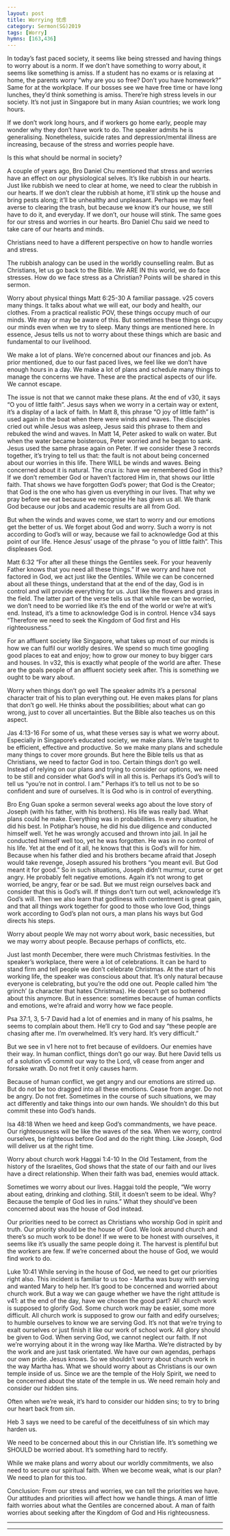 ```yaml
---
layout: post
title: Worrying 忧虑 
category: Sermon(SG)2019
tags: [Worry]
hymns: [163,436]
---
```


In today’s fast paced society, it seems like being stressed and having things to worry about is a norm. If we don’t have something to worry about, it seems like something is amiss. If a student has no exams or is relaxing at home, the parents worry “why are you so free? Don’t you have homework?” Same for at the workplace. If our bosses see we have free time or have long lunches, they’d think something is amiss. There’re high stress levels in our society. It’s not just in Singapore but in many Asian countries; we work long hours. 

If we don’t work long hours, and if workers go home early, people may wonder why they don’t have work to do. The speaker admits he is generalising. Nonetheless, suicide rates and depression/mental illness are increasing, because of the stress and worries people have. 

Is this what should be normal in society?

A couple of years ago, Bro Daniel Chu mentioned that stress and worries have an effect on our physiological selves. It’s like rubbish in our hearts. Just like rubbish we need to clear at home, we need to clear the rubbish in our hearts. If we don’t clear the rubbish at home, it’ll stink up the house and bring pests along; it’ll be unhealthy and unpleasant. Perhaps we may feel averse to clearing the trash, but because we know it’s our house, we still have to do it, and everyday. If we don’t, our house will stink. The same goes for our stress and worries in our hearts. Bro Daniel Chu said we need to take care of our hearts and minds. 

Christians need to have a different perspective on how to handle worries and stress. 

The rubbish analogy can be used in the worldly counselling realm. But as Christians, let us go back to the Bible. We ARE IN this world, we do face stresses. How do we face stress as a Christian? Points will be shared in this sermon. 

Worry about physical things
Matt 6:25-30
A familiar passage.
v25 covers many things. It talks about what we will eat, our body and health, our clothes. From a practical realistic POV, these things occupy much of our minds. We may or may be aware of this. But sometimes these things occupy our minds even when we try to sleep. Many things are mentioned here. In essence, Jesus tells us not to worry about these things which are basic and fundamental to our livelihood. 

We make a lot of plans. We’re concerned about our finances and job. As prior mentioned, due to our fast paced lives, we feel like we don’t have enough hours in a day. We make a lot of plans and schedule many things to manage the concerns we have. These are the practical aspects of our life. We cannot escape. 

The issue is not that we cannot make these plans.
At the end of v30, it says “O you of little faith”. Jesus says when we worry in a certain way or extent, it’s a display of a lack of faith. In Matt 8, this phrase “O joy of little faith” is used again in the boat when there were winds and waves. The disciples cried out while Jesus was asleep, Jesus said this phrase to them and rebuked the wind and waves. In Matt 14, Peter asked to walk on water. But when the water became boisterous, Peter worried and he began to sank. Jesus used the same phrase again on Peter. If we consider these 3 records together, it’s trying to tell us that: the fault is not about being concerned about our worries in this life. There WILL be winds and waves. Being concerned about it is natural. The crux is: have we remembered God in this? If we don’t remember God or haven’t factored Him in, that shows our little faith. That shows we have forgotten God’s power; that God is the Creator; that God is the one who has given us everything in our lives. That why we pray before we eat because we recognise He has given us all. We thank God because our jobs and academic results are all from God. 

But when the winds and waves come, we start to worry and our emotions get the better of us. We forget about God and worry. Such a worry is not according to God’s will or way, because we fail to acknowledge God at this point of our life. Hence Jesus’ usage of the phrase “o you of little faith”. This displeases God. 

Matt 6:32
“For after all these things the Gentiles seek. For your heavenly Father knows that you need all these things.”
If we worry and have not factored in God, we act just like the Gentiles. While we can be concerned about all these things, understand that at the end of the day, God is in control and will provide everything for us. Just like the flowers and grass in the field. The latter part of the verse tells us that while we can be worried, we don’t need to be worried like it’s the end of the world or we’re at wit’s end. Instead, it’s a time to acknowledge God is in control. Hence v34 says “Therefore we need to seek the Kingdom of God first and His righteousness.”

For an affluent society like Singapore, what takes up most of our minds is how we can fulfil our worldly desires. We spend so much time googling good places to eat and enjoy; how to grow our money to buy bigger cars and houses. In v32, this is exactly what people of the world are after. These are the goals people of an affluent society seek after. This is something we ought to be wary about. 

Worry when things don’t go well
The speaker admits it’s a personal character trait of his to plan everything out. He even makes plans for plans that don’t go well. He thinks about the possibilities; about what can go wrong, just to cover all uncertainties. But the Bible also teaches us on this aspect. 

Jas 4:13-16
For some of us, what these verses say is what we worry about. Especially in Singapore’s educated society, we make plans. We’re taught to be efficient, effective and productive. So we make many plans and schedule many things to cover more grounds. But here the Bible tells us that as Christians, we need to factor God in too. Certain things don’t go well. Instead of relying on our plans and trying to consider our options, we need to be still and consider what God’s will in all this is. Perhaps it’s God’s will to tell us “you’re not in control. I am.” Perhaps it’s to tell us not to be so confident and sure of ourselves. It is God who is in control of everything. 

Bro Eng Guan spoke a sermon several weeks ago about the love story of Joseph (with his father, with his brothers). His life was really bad. What plans could he make. Everything was in probabilities. In every situation, he did his best. In Potiphar’s house, he did his due diligence and conducted himself well. Yet he was wrongly accused and thrown into jail. In jail he conducted himself well too, yet he was forgotten. He was in no control of his life. Yet at the end of it all, he knows that this is God’s will for him. Because when his father died and his brothers became afraid that Joseph would take revenge, Joseph assured his brothers “you meant evil. But God meant it for good.” So in such situations, Joseph didn’t murmur, curse or get angry. He probably felt negative emotions. Again it’s not wrong to get worried, be angry, fear or be sad. But we must reign ourselves back and consider that this is God’s will. If things don’t turn out well, acknowledge it’s God’s will. Then we also learn that godliness with contentment is great gain, and that all things work together for good to those who love God, things work according to God’s plan not ours, a man plans his ways but God directs his steps.

Worry about people
We may not worry about work, basic necessities, but we may worry about people. Because perhaps of conflicts, etc. 

Just last month December, there were much Christmas festivities. In the speaker’s workplace, there were a lot of celebrations. It can be hard to stand firm and tell people we don’t celebrate Christmas. At the start of his working life, the speaker was conscious about that. It’s only natural because everyone is celebrating, but you’re the odd one out. People called him ‘the grinch’ (a character that hates Christmas). He doesn’t get so bothered about this anymore. But in essence: sometimes because of human conflicts and emotions, we’re afraid and worry how we face people.

Psa 37:1, 3, 5-7
David had a lot of enemies and in many of his psalms, he seems to complain about them. He’ll cry to God and say “these people are chasing after me. I’m overwhelmed. It’s very hard. It’s very difficult.”

But we see in v1 here not to fret because of evildoers. Our enemies have their way. In human conflict, things don’t go our way. But here David tells us of a solution v5 commit our way to the Lord, v8 cease from anger and forsake wrath. Do not fret it only causes harm. 

Because of human conflict, we get angry and our emotions are stirred up. But do not be too dragged into all these emotions. Cease from anger. Do not be angry. Do not fret. Sometimes in the course of such situations, we may act differently and take things into our own hands. We shouldn’t do this but commit these into God’s hands. 

Isa 48:18
When we heed and keep God’s commandments, we have peace. Our righteousness will be like the waves of the sea. When we worry, control ourselves, be righteous before God and do the right thing. Like Joseph, God will deliver us at the right time. 

Worry about church work
Haggai 1:4-10
In the Old Testament, from the history of the Israelites, God shows that the state of our faith and our lives have a direct relationship. When their faith was bad, enemies would attack. 

Sometimes we worry about our lives. Haggai told the people, “We worry about eating, drinking and clothing. Still, it doesn’t seem to be ideal. Why? Because the temple of God lies in ruins.” What they should’ve been concerned about was the house of God instead.

Our priorities need to be correct as Christians who worship God in spirit and truth. Our priority should be the house of God. We look around church and there’s so much work to be done! If we were to be honest with ourselves, it seems like it’s usually the same people doing it. The harvest is plentiful but the workers are few. If we’re concerned about the house of God, we would find work to do. 

Luke 10:41
While serving in the house of God, we need to get our priorities right also. This incident is familiar to us too - Martha was busy with serving and wanted Mary to help her. It’s good to be concerned and worried about church work. But a way we can gauge whether we have the right attitude is v41: at the end of the day, have we chosen the good part? All church work is supposed to glorify God. Some church work may be easier, some more difficult. All church work is supposed to grow our faith and edify ourselves; to humble ourselves to know we are serving God. It’s not that we’re trying to exalt ourselves or just finish it like our work of school work. All glory should be given to God. When serving God, we cannot neglect our faith. If not we’re worrying about it in the wrong way like Martha. We’re distracted by by the work and are just task orientated. We have our own agendas, perhaps our own pride. Jesus knows. So we shouldn’t worry about church work in the way Martha has. What we should worry about as Christians is our own temple inside of us. Since we are the temple of the Holy Spirit, we need to be concerned about the state of the temple in us. We need remain holy and consider our hidden sins. 

Often when we’re weak, it’s hard to consider our hidden sins; to try to bring our heart back from sin. 

Heb 3 says we need to be careful of the deceitfulness of sin which may harden us. 

We need to be concerned about this in our Christian life. It’s something we SHOULD be worried about. It’s something hard to rectify. 

While we make plans and worry about our worldly commitments, we also need to secure our spiritual faith. When we become weak, what is our plan? We need to plan for this too. 

Conclusion:
From our stress and worries, we can tell the priorities we have. Our attitudes and priorities will affect how we handle things. A man of little faith worries about what the Gentiles are concerned about. A man of faith worries about seeking after the Kingdom of God and His righteousness. 



----
****
